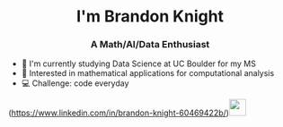 <h1 align="center">I'm Brandon Knight</h1>
<h3 align="center">A Math/AI/Data Enthusiast</h3>

- 📕 I'm currently studying Data Science at UC Boulder for my MS
- 🧮 Interested in mathematical applications for computational analysis
- 💻 Challenge: code everyday


<botton>(https://www.linkedin.com/in/brandon-knight-60469422b/)</botton><img src="https://github.com/BKnightHD/hello-world/blob/main/image/link.png" width="30" height ="30">

